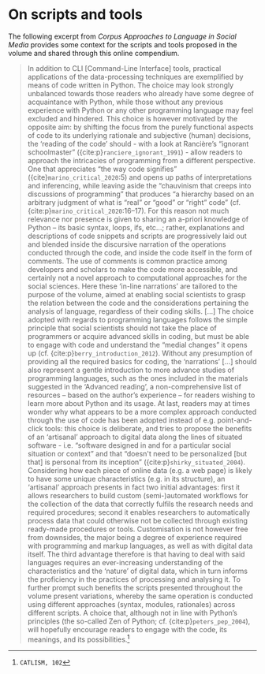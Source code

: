 # On scripts and tools

The following excerpt from *Corpus Approaches to Language in Social Media* provides some context for the scripts and tools proposed in the volume and shared through this online compendium.

>In addition to CLI [Command-Line Interface] tools, practical applications of the data-processing techniques are exemplified by means of code written in Python. The choice may look strongly unbalanced towards those readers who already have some degree of acquaintance with Python, while those without any previous experience with Python or any other programming language may feel excluded and hindered. This choice is however motivated by the opposite aim: by shifting the focus from the purely functional aspects of code to its underlying rationale and subjective (human) decisions, the ‘reading of the code’ should - with a look at Rancière’s “ignorant schoolmaster” ({cite:p}`ranciere_ignorant_1991`) - allow readers to approach the intricacies of programming from a different perspective. One that appreciates “the way code signifies” ({cite}`marino_critical_2020`:5) and opens up paths of interpretations and inferencing, while leaving aside the “chauvinism that creeps into discussions of programming” that produces “a hierarchy based on an arbitrary judgment of what is “real” or “good” or “right” code” (cf. {cite:p}`marino_critical_2020`:16–17). For this reason not much relevance nor presence is given to sharing an a-priori knowledge of Python – its basic syntax, loops, ifs, etc…; rather, explanations and descriptions of code snippets and scripts are progressively laid out and blended inside the discursive narration of the operations conducted through the code, and inside the code itself in the form of comments. The use of comments is common practice among developers and scholars to make the code more accessible, and certainly not a novel approach to computational approaches for the social sciences. Here these ‘in-line narrations’ are tailored to the purpose of the volume, aimed at enabling social scientists to grasp the relation between the code and the considerations pertaining the analysis of language, regardless of their coding skills. [...] The choice adopted with regards to programming languages follows the simple principle that social scientists should not take the place of programmers or acquire advanced skills in coding, but must be able to engage with code and understand the “medial changes” it opens up (cf. {cite:p}`berry_introduction_2012`). Without any presumption of providing all the required basics for coding, the ‘narrations’ [...] should also represent a gentle introduction to more advance studies of programming languages, such as the ones included in the materials suggested in the ‘Advanced reading’, a non-comprehensive list of resources – based on the author’s experience – for readers wishing to learn more about Python and its usage.
At last, readers may at times wonder why what appears to be a more complex approach conducted through the use of code has been adopted instead of e.g. point-and-click tools: this choice is deliberate, and tries to propose the benefits of an ‘artisanal’ approach to digital data along the lines of situated software - i.e. “software designed in and for a particular social situation or context” and that “doesn't need to be personalized [but that] is personal from its inception” ({cite:p}`shirky_situated_2004`). Considering how each piece of online data (e.g. a web page) is likely to have some unique characteristics (e.g. in its structure), an ‘artisanal’ approach presents in fact two initial advantages: first it allows researchers to build custom (semi-)automated workflows for the collection of the data that correctly fulfils the research needs and required procedures; second it enables researchers to automatically process data that could otherwise not be collected through existing ready-made procedures or tools. Customisation is not however free from downsides, the major being a degree of experience required with programming and markup languages, as well as with digital data itself. The third advantage therefore is that having to deal with said languages requires an ever-increasing understanding of the characteristics and the ‘nature’ of digital data, which in turn informs the proficiency in the practices of processing and analysing it. To further prompt such benefits the scripts presented throughout the volume present variations, whereby the same operation is conducted using different approaches (syntax, modules, rationales) across different scripts. A choice that, although not in line with Python’s principles (the so-called Zen of Python; cf. {cite:p}`peters_pep_2004`), will hopefully encourage readers to engage with the code, its meanings, and its possibilities.[^sn1]

[^sn1]: `CATLISM, 102`